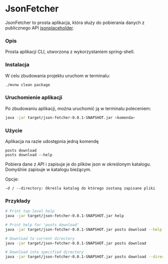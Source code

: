 # JsonFetcher
JsonFetcher to prosta aplikacja, która służy do pobierania danych z publicznego API 
[jsonplaceholder](https://jsonplaceholder.typicode.com).

### Opis 
Prosta aplikacji CLI, utworzona z wykorzystaniem 
spring-shell. 

### Instalacja
W celu zbudowania projektu uruchom w terminalu:

```bash
./mvnw clean package
```


### Uruchomienie aplikacji

Po zbudowaniu aplikacji, można uruchomić ją w terminalu poleceniem:

```bash
java -jar target/json-fetcher-0.0.1-SNAPSHOT.jar <komenda>
```

### Użycie

Aplikacja na razie udostępnia jedną komendę
```
posts download
posts download --help
```

Pobiera dane z API i zapisuje je do plików json w określonym katalogu. 
Domyślnie zapisuje w katalogu bieżącym.

Opcje:
```
-d / --directory: Określa katalog do którego zostaną zapisane pliki
```

### Przykłady

```bash
# Print top-level help
java -jar target/json-fetcher-0.0.1-SNAPSHOT.jar help
```

```bash
# Print help for 'posts download'
java -jar target/json-fetcher-0.0.1-SNAPSHOT.jar posts download --help
```

```bash
# Download to current directory
java -jar target/json-fetcher-0.0.1-SNAPSHOT.jar posts download
```

```bash
# Download into specified directory
java -jar target/json-fetcher-0.0.1-SNAPSHOT.jar posts download --directory /home/tomek/posty
```


